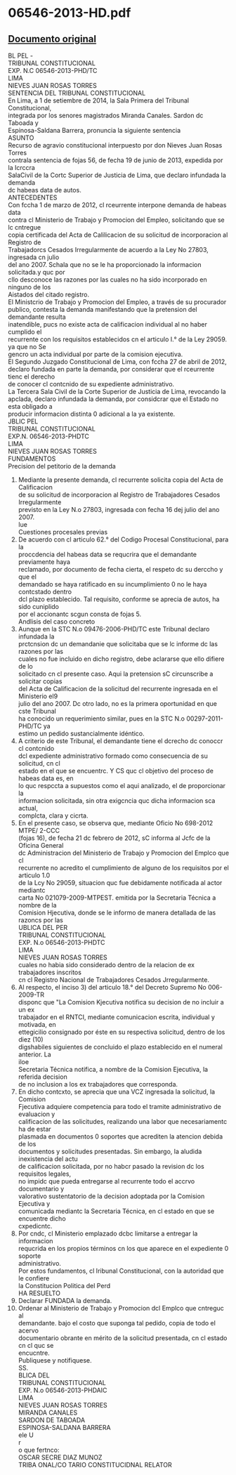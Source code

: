 
06546-2013-HD.pdf
=================
  
[Documento original](https://tc.gob.pe/jurisprudencia/2014/06546-2013-HD.pdf)  
---  
BL PEL -  
TRIBUNAL CONSTITUCIONAL  
EXP. N.C 06546-2013-PHD/TC  
LIMA  
NIEVES JUAN ROSAS TORRES  
SENTENCIA DEL TRIBUNAL CONSTITUCIONAL  
En Lima, a 1 de setiembre de 2014, la Sala Primera del Tribunal Constitucional,  
integrada por los senores magistrados Miranda Canales. Sardon dc Taboada y  
Espinosa-Saldana Barrera, pronuncia la siguiente sentencia  
ASUNTO  
Recurso de agravio constitucional interpuesto por don Nieves Juan Rosas Torres  
contrala sentencia de fojas 56, de fecha 19 de junio de 2013, expedida por la Icrccra  
SalaCivil de la Cortc Superior de Justicia de Lima, que declaro infundada la demanda  
dc habeas data de autos.  
ANTECEDENTES  
Con fccha 1 de marzo de 2012, cl rceurrente interpone demanda de habeas data  
contra cl Ministerio de Trabajo y Promocion del Empleo, solicitando que se lc cntregue  
copia certificada del Acta de Calilicacion de su solicitud de incorporacion al Registro de  
Trabajadorcs Cesados Irregularmente de acuerdo a la Ley No 27803, ingresada cn julio  
del ano 2007. Schala que no se le ha proporcionado la informacion solicitada.y quc por  
cllo desconoce las razones por las cuales no ha sido incorporado en ninguno de los  
Aistados del citado registro.  
El Ministcrio de Trabajo y Promocion del Empleo, a través de su procurador  
publico, contesta la demanda manifestando que la pretension del demandante resulta  
inatendible, pucs no existe acta de calificacion individual al no haber cumplido el  
recurrente con los requisitos establecidos cn el articulo I.° de la Ley 29059. ya que no Se  
gencro un acta individual por parte de la comision ejecutiva.  
El Segundo Juzgado Constitucional de Lima, con fccha 27 de abril de 2012,  
declaro fundada en parte la demanda, por considerar que el rceurrente tienc el derecho  
de conocer cl contcnido de su expediente administrativo.  
La Tercera Sala Civil de la Corte Superior de Justicia de Lima, revocando la  
apclada, declaro infundada la demanda, por considcrar que el Estado no esta obligado a  
producir informacion distinta 0 adicional a la ya existente.  
JBLIC PEL  
TRIBUNAL CONSTITUCIONAL  
EXP.N. 06546-2013-PHDTC  
LIMA  
NIEVES JUAN ROSAS TORRES  
FUNDAMENTOS  
Precision del petitorio de la demanda  
1. Mediante la presente demanda, cl recurrente solicita copia del Acta de Calificacion  
de su solicitud de incorporacion al Registro de Trabajadores Cesados Irregularmente  
previsto en la Ley N.o 27803, ingresada con fecha 16 dej julio del ano 2007.  
lue  
Cuestiones procesales previas  
2. De acuerdo con cl articulo 62.° del Codigo Procesal Constitucional, para la  
proccdencia del habeas data se requcrira que el demandante previamente haya  
reclamado, por documento de fecha cierta, el respeto dc su derccho y que el  
demandado se haya ratificado en su incumplimiento 0 no le haya contcstado dentro  
dcl plazo establecido. Tal requisito, conforme se aprecia de autos, ha sido cuniplido  
por el accionantc scgun consta de fojas 5.  
Andlisis del caso concreto  
3. Aunque en la STC N.o 09476-2006-PHD/TC este Tribunal declaro infundada la  
prctcnsion dc un demandanie que solicitaba que se lc informe dc las razones por las  
cuales no fue incluido en dicho registro, debe aclararse que ello difiere de lo  
solicitado cn cl presente caso. Aqui la pretension sC circunscribe a solicitar copias  
del Acta de Calificacion de la solicitud del recurrente ingresada en el Ministerio el9  
julio del ano 2007. Dc otro lado, no es la primera oportunidad en que cste Tribunal  
ha conocido un requerimiento similar, pues en la STC N.o 00297-2011-PHD/TC ya  
estimo un pedido sustancialmente idéntico.  
4. A criterio de este Tribunal, el demandante tiene el dcrecho dc conoccr cl contcnido  
dcl expediente administrativo formado como consecuencia de su solicitud, cn cl  
estado en el que se encuentrc. Y CS quc cl objetivo del proceso de habeas data es, en  
lo quc respccta a supuestos como el aqui analizado, el de proporcionar la  
informacion solicitada, sin otra exigcncia quc dicha informacion sca actual,  
complcta, clara y cicrta.  
5. En el presente caso, se observa que, mediante Oficio No 698-2012 MTPE/ 2-CCC  
(fojas 16), de fecha 21 dc febrero de 2012, sC informa al Jcfc de la Oficina General  
dc Administracion del Ministerio de Trabajo y Promocion del Emplco que cl  
recurrente no acredito el cumplimiento de alguno de los requisitos por el articulo 1.0  
de la Lcy No 29059, situacion quc fue debidamente notificada al actor mediantc  
carta No 021079-2009-MTPEST. emitida por la Secretaria Técnica a nombre de la  
Comision Hjecutiva, donde se le informo de manera detallada de las razoncs por las  
UBLICA DEL PER  
TRIBUNAL CONSTITUCIONAL  
EXP. N.o 06546-2013-PHDTC  
LIMA  
NIEVES JUAN ROSAS TORRES  
cuales no habia sido considerado dentro de la relacion de ex trabajadores inscritos  
cn cl Registro Nacional de Trabajadores Cesados Jrregularmente.  
6. Al respecto, el inciso 3) del articulo 18.° del Decreto Supremo No 006-2009-TR  
disponc que "La Comision Kjecutiva notifica su decision de no incluir a un ex  
trabajador en el RNTCI, mediante comunicacion escrita, individual y motivada, en  
ettegicilio consignado por éste en su respectiva solicitud, dentro de los diez (10)  
digshabiles siguientes de concluido el plazo establecido en el numeral anterior. La  
iloe  
Secretaria Técnica notifica, a nombre de la Comision Ejecutiva, la referida decision  
de no inclusion a los ex trabajadores que corresponda.  
7. En dicho contcxto, se aprecia que una VCZ ingresada la solicitud, la Comision  
Fjecutiva adquiere competencia para todo el tramite administrativo de evaluacion y  
calificacion de las solicitudes, realizando una labor que necesariamentc ha de estar  
plasmada en documentos 0 soportes que acrediten la atencion debida de los  
documentos y solicitudes presentadas. Sin embargo, la aludida inexistencia del actu  
de calificacion solicitada, por no habcr pasado la revision dc los requisitos legales,  
no impidc que pueda entregarse al recurrente todo el accrvo documentario y  
valorativo sustentatorio de la decision adoptada por la Comision Ejecutiva y  
comunicada mediantc la Secretaria Técnica, en cl estado en que se encuentre dicho  
cxpedicntc.  
8. Por cndc, cl Ministerio emplazado dcbc limitarse a entregar la informacion  
requcrida en los propios términos cn los que aparece en el expediente 0 soporte  
administrativo.  
Por estos fundamentos, cl Iribunal Constitucional, con la autoridad que le confiere  
la Constitucion Politica del Perd  
HA RESUELTO  
1. Declarar FUNDADA la demanda.  
2. Ordenar al Ministerio de Trabajo y Promocion dcl Emplco que cntreguc al  
demandante. bajo el costo que suponga tal pedido, copia de todo el acervo  
documentario obrante en mérito de la solicitud presentada, cn cl estado cn cl quc se  
encucntre.  
Publiquese y notifiquese.  
SS.  
BLICA DEL  
TRIBUNAL CONSTITUCIONAL  
EXP. N.o 06546-2013-PHDAIC  
LIMA  
NIEVES JUAN ROSAS TORRES  
MIRANDA CANALES  
SARDON DE TABOADA  
ESPINOSA-SALDANA BARRERA  
ele U  
r  
o que fertnco:  
OSCAR SECRE DIAZ MUNOZ  
TRIBA ONAL/CO TARIO CONSTITUCIDNAL RELATOR